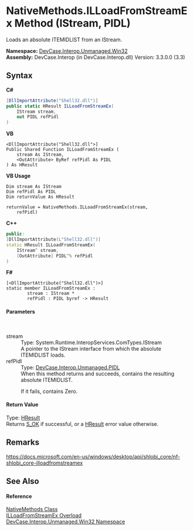 # NativeMethods.ILLoadFromStreamEx Method (IStream, PIDL)
 

Loads an absolute ITEMIDLIST from an IStream.

**Namespace:**&nbsp;<a href="N_DevCase_Interop_Unmanaged_Win32">DevCase.Interop.Unmanaged.Win32</a><br />**Assembly:**&nbsp;DevCase.Interop (in DevCase.Interop.dll) Version: 3.3.0.0 (3.3)

## Syntax

**C#**<br />
``` C#
[DllImportAttribute("Shell32.dll")]
public static HResult ILLoadFromStreamEx(
	IStream stream,
	out PIDL refPidl
)
```

**VB**<br />
``` VB
<DllImportAttribute("Shell32.dll">]
Public Shared Function ILLoadFromStreamEx ( 
	stream As IStream,
	<OutAttribute> ByRef refPidl As PIDL
) As HResult
```

**VB Usage**<br />
``` VB Usage
Dim stream As IStream
Dim refPidl As PIDL
Dim returnValue As HResult

returnValue = NativeMethods.ILLoadFromStreamEx(stream, 
	refPidl)
```

**C++**<br />
``` C++
public:
[DllImportAttribute(L"Shell32.dll")]
static HResult ILLoadFromStreamEx(
	IStream^ stream, 
	[OutAttribute] PIDL^% refPidl
)
```

**F#**<br />
``` F#
[<DllImportAttribute("Shell32.dll")>]
static member ILLoadFromStreamEx : 
        stream : IStream * 
        refPidl : PIDL byref -> HResult 

```


#### Parameters
&nbsp;<dl><dt>stream</dt><dd>Type: System.Runtime.InteropServices.ComTypes.IStream<br />A pointer to the IStream interface from which the absolute ITEMIDLIST loads.</dd><dt>refPidl</dt><dd>Type: <a href="T_DevCase_Interop_Unmanaged_PIDL">DevCase.Interop.Unmanaged.PIDL</a><br />When this method returns and succeeds, contains the resulting absolute ITEMIDLIST. 

 If it fails, contains Zero.</dd></dl>

#### Return Value
Type: <a href="T_DevCase_Interop_Unmanaged_Win32_Enums_HResult">HResult</a><br />Returns <a href="T_DevCase_Interop_Unmanaged_Win32_Enums_HResult">S_OK</a> if successful, or a <a href="T_DevCase_Interop_Unmanaged_Win32_Enums_HResult">HResult</a> error value otherwise.

## Remarks
<a href="https://docs.microsoft.com/en-us/windows/desktop/api/shlobj_core/nf-shlobj_core-illoadfromstreamex" target="_blank">https://docs.microsoft.com/en-us/windows/desktop/api/shlobj_core/nf-shlobj_core-illoadfromstreamex</a>

## See Also


#### Reference
<a href="T_DevCase_Interop_Unmanaged_Win32_NativeMethods">NativeMethods Class</a><br /><a href="Overload_DevCase_Interop_Unmanaged_Win32_NativeMethods_ILLoadFromStreamEx">ILLoadFromStreamEx Overload</a><br /><a href="N_DevCase_Interop_Unmanaged_Win32">DevCase.Interop.Unmanaged.Win32 Namespace</a><br />